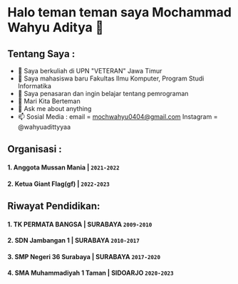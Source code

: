 # Halo teman teman saya Mochammad Wahyu Aditya 👋
## Tentang Saya :
- 🔭 Saya berkuliah di UPN "VETERAN" Jawa Timur
- 🌱 Saya mahasiswa baru Fakultas Ilmu Komputer, Program Studi Informatika
- 👯 Saya penasaran dan ingin belajar tentang pemrograman
- 🤔 Mari Kita Berteman
- 💬 Ask me about anything
- 📫 Sosial Media : email = mochwahyu0404@gmail.com
                     Instagram = @wahyuadittyyaa
## Organisasi :
#### 1. Anggota Mussan Mania | `2021-2022`
#### 2. Ketua Giant Flag(gf) | `2022-2023`

## Riwayat Pendidikan:

#### 1. TK PERMATA BANGSA | SURABAYA `2009-2010`
#### 2. SDN Jambangan 1 | SURABAYA `2010-2017`
#### 3. SMP Negeri 36 Surabaya | SURABAYA `2017-2020`
#### 4. SMA Muhammadiyah 1 Taman | SIDOARJO `2020-2023`

